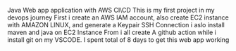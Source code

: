 Java Web app application with AWS CI\CD
This is my first project in my devops journey
First i create an AWS IAM account, also create EC2 instance with AMAZON LINUX, and generate a Keypair SSH Connection 
i aslo install maven and java on EC2 Instance
From i all create A github action while i install git on my VSCODE.
I spent total of 8 days to get this web app working 
